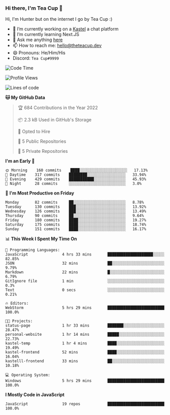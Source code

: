 ### Hi there, I'm Tea Cup 👋 

Hi, I'm Hunter but on the internet I go by Tea Cup :)

- 🔭 I’m currently working on a [Kastel](https://github.com/Kastelll) a chat platform
- 🌱 I’m currently learning Next.JS
- 💬 Ask me anything [here](https://github.com/TheTeaCup/TheTeaCup/issues)
- 📫 How to reach me: [hello@theteacup.dev](mailto:hello@theteacup.dev)
- 😄 Pronouns: He/Him/His
- Discord: `Tea Cup#9999`

<!--START_SECTION:waka-->
![Code Time](http://img.shields.io/badge/Code%20Time-186%20hrs%2025%20mins-blue)

![Profile Views](http://img.shields.io/badge/Profile%20Views-86-blue)

![Lines of code](https://img.shields.io/badge/From%20Hello%20World%20I%27ve%20Written-69%20Thousand%20lines%20of%20code-blue)

**🐱 My GitHub Data** 

> 🏆 684 Contributions in the Year 2022
 > 
> 📦 2.3 kB Used in GitHub's Storage 
 > 
> 💼 Opted to Hire
 > 
> 📜 5 Public Repositories 
 > 
> 🔑 5 Private Repositories  
 > 
**I'm an Early 🐤** 

```text
🌞 Morning    160 commits    ████░░░░░░░░░░░░░░░░░░░░░   17.13% 
🌆 Daytime    317 commits    ████████░░░░░░░░░░░░░░░░░   33.94% 
🌃 Evening    429 commits    ███████████░░░░░░░░░░░░░░   45.93% 
🌙 Night      28 commits     ░░░░░░░░░░░░░░░░░░░░░░░░░   3.0%

```
📅 **I'm Most Productive on Friday** 

```text
Monday       82 commits     ██░░░░░░░░░░░░░░░░░░░░░░░   8.78% 
Tuesday      130 commits    ███░░░░░░░░░░░░░░░░░░░░░░   13.92% 
Wednesday    126 commits    ███░░░░░░░░░░░░░░░░░░░░░░   13.49% 
Thursday     90 commits     ██░░░░░░░░░░░░░░░░░░░░░░░   9.64% 
Friday       180 commits    ████░░░░░░░░░░░░░░░░░░░░░   19.27% 
Saturday     175 commits    ████░░░░░░░░░░░░░░░░░░░░░   18.74% 
Sunday       151 commits    ████░░░░░░░░░░░░░░░░░░░░░   16.17%

```


📊 **This Week I Spent My Time On** 

```text
💬 Programming Languages: 
JavaScript               4 hrs 33 mins       ████████████████████░░░░░   82.85% 
JSON                     32 mins             ██░░░░░░░░░░░░░░░░░░░░░░░   9.79% 
Markdown                 22 mins             █░░░░░░░░░░░░░░░░░░░░░░░░   6.79% 
GitIgnore file           1 min               ░░░░░░░░░░░░░░░░░░░░░░░░░   0.3% 
Text                     0 secs              ░░░░░░░░░░░░░░░░░░░░░░░░░   0.21%

🔥 Editors: 
WebStorm                 5 hrs 29 mins       █████████████████████████   100.0%

🐱‍💻 Projects: 
status-page              1 hr 33 mins        ███████░░░░░░░░░░░░░░░░░░   28.47% 
personal-website         1 hr 14 mins        █████░░░░░░░░░░░░░░░░░░░░   22.73% 
kastel-temp              1 hr 4 mins         ████░░░░░░░░░░░░░░░░░░░░░   19.49% 
kastel-frontend          52 mins             ████░░░░░░░░░░░░░░░░░░░░░   16.04% 
kastelll-frontend        33 mins             ██░░░░░░░░░░░░░░░░░░░░░░░   10.18%

💻 Operating System: 
Windows                  5 hrs 29 mins       █████████████████████████   100.0%

```

**I Mostly Code in JavaScript** 

```text
JavaScript               19 repos            █████████████████████████   100.0%

```



<!--END_SECTION:waka-->
